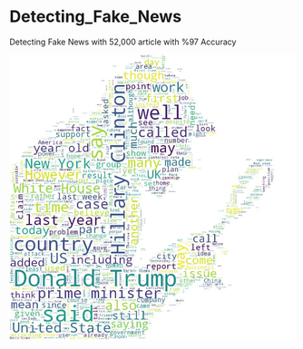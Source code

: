 # Detecting_Fake_News
Detecting Fake News with 52,000 article with %97 Accuracy

<img src="/Modeling_and_Grid_Search/All_Articles.jpg">
